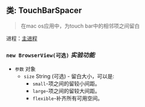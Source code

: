 ## 类: TouchBarSpacer

> 在mac os应用中，为touch bar中的相邻项之间留白

进程：[主进程](../tutorial/quick-start.md#main-process)

### `new BrowserView(可选)` *实验功能*

* `参数` 对象 
  * `size` String (可选) - 留白大小，可以是: 
    * ` small `-项之间的留较小间距。
    * ` large `-项之间的留较大间距。
    * ` flexible `-补齐所有可用空间。